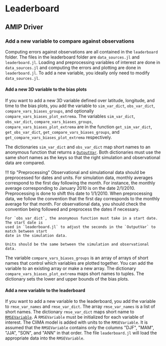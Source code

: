 # Leaderboard

## AMIP Driver

### Add a new variable to compare against observations
Computing errors against observations are all contained in the `leaderboard` folder. The
files in the leaderboard folder are `data_sources.jl` and `leaderboard.jl`. Loading and
preprocessing variables of interest are done in `data_sources.jl` and computing the errors
and plotting are done in `leaderboard.jl`. To add a new variable, you ideally only need to
modify `data_sources.jl`.

#### Add a new 3D variable to the bias plots
If you want to add a new 3D variable defined over latitude, longitude, and time to the bias
plots, you add the variable to `sim_var_dict`, `obs_var_dict`, `compare_vars_biases_groups`,
and optionally `compare_vars_biases_plot_extrema`. The variables `sim_var_dict`,
`obs_var_dict`, `compare_vars_biases_groups`, `compare_vars_biases_plot_extrema` are in the
function `get_sim_var_dict`, `get_obs_var_dict`, `get_compare_vars_biases_groups`, and
`get_compare_vars_biases_plot_extrema` respectively.

The dictionaries `sim_var_dict` and `obs_var_dict` map short names to an anonymous function
that returns a [`OutputVar`](https://clima.github.io/ClimaAnalysis.jl/dev/var/). Both
dictionaries must use the same short names as the keys so that the right simulation and
observational data are compared.

!!! tip "Preprocessing"
    Observational and simulational data should be preprocessed for dates and units. For
    simulation data, monthly averages correspond to the first day following the month.
    For instance, the monthly average corresponding to January 2010 is on the date
    2/1/2010. Preprocessing is done to shift this date to 1/1/2010. When preprocessing
    data, we follow the convention that the first day corresponds to the monthly average
    for that month. For observational data, you should check the convention being followed
    and preprocess the dates if necessary.

    For `obs_var_dict`, the anonymous function must take in a start date. The start date is
    used in `leaderboard.jl` to adjust the seconds in the `OutputVar` to match between start
    date in the simulation data.

    Units should be the same between the simulation and observational data.

The variable `compare_vars_biases_groups` is an array of arrays of short names that control
which variables are plotted together. You can add the variable to an existing array or make
a new array. The dictionary `compare_vars_biases_plot_extrema` maps short names to tuples.
The dictionary sets the lower and upper bounds of the bias plots.

#### Add a new variable to the leaderboard
If you want to add a new variable to the leaderboard, you add the variable to
`rmse_var_names` and `rmse_var_dict`. The array `rmse_var_names` is a list of short names.
The dictionary `rmse_var_dict` maps short name to
[`RMSEVariable`](https://clima.github.io/ClimaAnalysis.jl/dev/rmse_var/). A `RMSEVariable`
must be initialized for each variable of interest. The CliMA model is added with units to
the `RMSEVariable`. It is assumed that the `RMSEVariable` contains only the columns "DJF",
"MAM", "JJA", "SON", and "ANN" in that order. The file `leaderboard.jl` will load the
appropriate data into the `RMSEVariable`.
